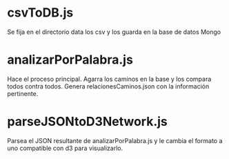 csvToDB.js
==========

Se fija en el directorio data los csv y los guarda en la base de datos Mongo

analizarPorPalabra.js
=====================

Hace el proceso principal. Agarra los caminos en la base y los compara todos contra todos.
Genera relacionesCaminos.json con la información pertinente.

parseJSONtoD3Network.js
=======================

Parsea el JSON resultante de analizarPorPalabra.js y le cambia el formato a uno
compatible con d3 para visualizarlo.
